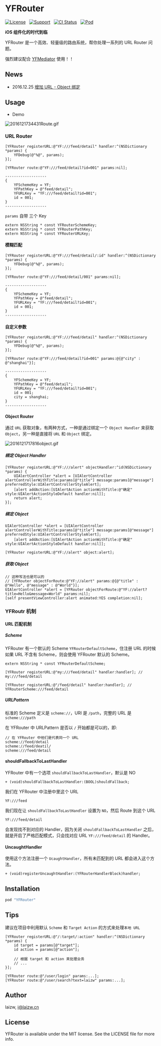 # YFRouter

[![License](https://img.shields.io/github/license/mashape/apistatus.svg)](https://img.shields.io/github/license/laichanwai/YFRouter.svg) &nbsp; [![Support](https://img.shields.io/badge/support-iOS%208%2B%20-blue.svg?style=flat)](https://www.apple.com/nl/ios/) &nbsp; [![CI Status](https://travis-ci.org/laichanwai/YFRouter.svg?branch=master)](https://travis-ci.org/laizw/YFRouter) &nbsp; [![Pod](https://img.shields.io/cocoapods/v/YFRouter.svg?style=flat)](https://img.shields.io/cocoapods/v/YFRouter.svg?style=flat)

**iOS 组件化的时代到临**

YFRouter 是一个高效、轻量级的路由系统，帮你处理一系列的 URL Router 问题。

强烈建议配合 [YFMediator](https://github.com/laichanwai/YFMediator) 使用！！

## News

- 2016.12.25 [增加 URL - Object 绑定](#object-router)

## Usage

- Demo

![2016121734431Route.gif](http://7xlykq.com1.z0.glb.clouddn.com/2016121734431Route.gif)

### URL Router

```objc
[YFRouter registerURL:@"YF:///feed/detail" handler:^(NSDictionary *params) {
    YFDebug(@"%@", params);
}];

[YFRouter route:@"YF:///feed/detail?id=001" params:nil];

-------------------
{
    YFSchemeKey = YF;
    YFPathKey = @"feed/detail";
    YFURLKey = "YF:///feed/detail?id=001";
    id = 001;
}
-------------------
```

`params` 自带 三个 Key

```
extern NSString * const YFRouterSchemeKey;
extern NSString * const YFRouterPathKey;
extern NSString * const YFRouterURLKey;
```

#### 模糊匹配

```objc
[YFRouter registerURL:@"YF:///feed/detail/:id" handler:^(NSDictionary *params) {
    YFDebug(@"%@", params);
}];

[YFRouter route:@"YF:///feed/detail/001" params:nil];

-------------------
{
    YFSchemeKey = YF;
    YFPathKey = @"feed/detail";
    YFURLKey = "YF:///feed/detail?id=001";
    id = 001;
}
-------------------
```

#### 自定义参数

```objc
[YFRouter registerURL:@"YF:///feed/detail" handler:^(NSDictionary *params) {
    YFDebug(@"%@", params);
}];

[YFRouter route:@"YF:///feed/detail?id=001" params:@{@"city" : @"shanghai"}];

-------------------
{
    YFSchemeKey = YF;
    YFPathKey = @"feed/detail";
    YFURLKey = "YF:///feed/detail?id=001";
    id = 001;
    city = shanghai;
}
-------------------
```

#### Object Router

通过 `URL` 获取对象，有两种方式，一种是通过绑定一个 `Object Handler` 来获取 `Object`，另一种是直接将 `URL` 和 `Object` 绑定。

![2016121717816object.gif](http://7xlykq.com1.z0.glb.clouddn.com/2016121717816object.gif)

##### 绑定 Object Handler

```objc
[YFRouter registerURL:@"YF:///alert" objectHandler:^id(NSDictionary *params) {
    UIAlertController *alert = [UIAlertController alertControllerWithTitle:params[@"title"] message:params[@"message"] preferredStyle:UIAlertControllerStyleAlert];
    [alert addAction:[UIAlertAction actionWithTitle:@"确定" style:UIAlertActionStyleDefault handler:nil]];
    return alert;
}];
```

##### 绑定 Object

```objc
UIAlertController *alert = [UIAlertController alertControllerWithTitle:params[@"title"] message:params[@"message"] preferredStyle:UIAlertControllerStyleAlert];
    [alert addAction:[UIAlertAction actionWithTitle:@"确定" style:UIAlertActionStyleDefault handler:nil]];

[YFRouter registerURL:@"YF://alert" object:alert];
```

##### 获取 Object

```objc
// 这种写法也是可以的
// [YFRouter objectForRoute:@"YF://alert" params:@{@"title" : @"Hello", @"message" : @"World"}];
UIAlertController *alert = [YFRouter objectForRoute:@"YF://alert?title=Hello&message=World" params:nil];
[self presentViewController:alert animated:YES completion:nil];
```

### YFRoutr 机制

#### URL 匹配机制

##### Scheme

YFRouter 有一个默认的 Scheme `YFRouterDefaultScheme`，住注册 URL 的时候如果 URL 不含有 Scheme，则会使用 YFRouter 默认的 Scheme。

```objc
extern NSString * const YFRouterDefaultScheme;

[YFRouter registerURL:@"my:///feed/detail" handler:handler]; // my:///feed/detail 

[YFRouter registerURL:@"/feed/detail" handler:handler]; // YFRouterScheme:///feed/detail 

```

##### URLPattern

标准的 Scheme 定义是 `scheme://`，URI 是 `/path`，完整的 URL 是 `scheme:///path`

在 YFRouter 中 URLPattern 是否以 `/` 开始都是可以的，即:

```
// 在 YFRouter 中他们是代表同一个 URL
scheme://feed/detail
scheme://feed/deatil/
scheme:///feed/detail
```

#### shouldFallbackToLastHandler

YFRouter 中有一个选项 `shouldFallbackToLastHandler`，默认是 NO

```objc
+ (void)shouldFallbackToLastHandler:(BOOL)shouldFallback;
```

我们在 YFRouter 中注册中里这个 URL

```
YF:///feed
```

我们现在让 `shouldFallbackToLastHandler` 设置为 `NO`，然后 Route 到这个 URL

```
YF:///feed/detail
```

会发现找不到对应的 Handler，因为关闭 `shouldFallbackToLastHandler` 之后，就是开启了严格匹配模式，只会找对应 URL `YF:///feed/detail` 的 Handler。

#### UncaughtHandler

使用这个方法注册一个 `UcaughtHandler`，所有未匹配到的 URL 都会进入这个方法。

```objc
+ (void)registerUncaughtHandler:(YFRouterHandlerBlock)handler;
```

## Installation

```ruby
pod "YFRouter"
```

## Tips

建议在项目中利用默认 `Scheme` 和 `Target Action` 的方式来处理`本地 URL`

```objc
[YFRouter registerURL:@"/:target/:action" handler:^(NSDictionary *params) {
    id target = params[@"target"];
    id action = params[@"action"];
    
    // 根据 target 和 action 来处理业务
    // ...
}];

[YFRouter route:@"/user/login" params:...];
[YFRouter route:@"/user/search?text=laizw" params:...];
```

## Author

laizw, i@laizw.cn

## License

YFRouter is available under the MIT license. See the LICENSE file for more info.


